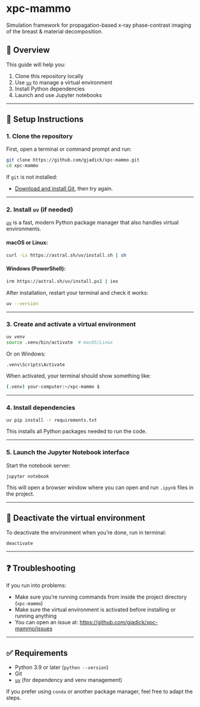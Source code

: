 # xpc-mammo
Simulation framework for propagation-based x-ray phase-contrast imaging of the breast &amp; material decomposition.


## 🧠 Overview

This guide will help you:

1. Clone this repository locally
2. Use [`uv`](https://github.com/astral-sh/uv) to manage a virtual environment
3. Install Python dependencies
4. Launch and use Jupyter notebooks

---

## 🔧 Setup Instructions

### 1. Clone the repository

First, open a terminal or command prompt and run:
```bash
git clone https://github.com/gjadick/xpc-mammo.git
cd xpc-mammo
```

If `git` is not installed:
- [Download and install Git](https://git-scm.com/downloads), then try again.

---

### 2. Install `uv` (if needed)

[`uv`](https://github.com/astral-sh/uv) is a fast, modern Python package manager that also handles virtual environments.

#### macOS or Linux:
```bash
curl -Ls https://astral.sh/uv/install.sh | sh
```

#### Windows (PowerShell):
```bash
irm https://astral.sh/uv/install.ps1 | iex
```

After installation, restart your terminal and check it works:
```bash
uv --version
```

---

### 3. Create and activate a virtual environment

```bash
uv venv
source .venv/bin/activate  # macOS/Linux
```

Or on Windows:
```bash
.venv\Scripts\Activate
```

When activated, your terminal should show something like:
```bash
(.venv) your-computer:~/xpc-mammo $
```

---

### 4. Install dependencies
```bash
uv pip install -r requirements.txt
```

This installs all Python packages needed to run the code.

---

### 5. Launch the Jupyter Notebook interface

Start the notebook server:

    jupyter notebook

This will open a browser window where you can open and run `.ipynb` files in the project.

---

## 🧼 Deactivate the virtual environment

To deactivate the environment when you’re done, run in terminal:
```bash
deactivate
```
---

## ❓ Troubleshooting

If you run into problems:

- Make sure you’re running commands from inside the project directory (`xpc-mammo`)
- Make sure the virtual environment is activated before installing or running anything
- You can open an issue at: https://github.com/gjadick/xpc-mammo/issues

---

## ✅ Requirements

- Python 3.9 or later (`python --version`)
- Git
- [`uv`](https://github.com/astral-sh/uv) (for dependency and venv management)

If you prefer using `conda` or another package manager, feel free to adapt the steps.


